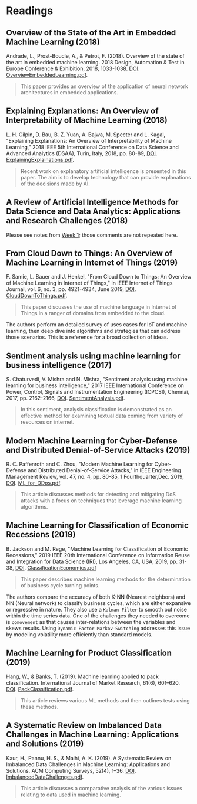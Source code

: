 # Readings

## Overview of the State of the Art in Embedded Machine Learning (2018)

Andrade, L., Prost-Boucle, A., & Petrot, F. (2018). Overview of the state of the art in embedded machine learning. 2018 Design, Automation & Test in Europe Conference & Exhibition, 2018, 1033-1038. [DOI](https://doi-org.proxy1.ncu.edu/10.23919/DATE.2018.8342164). [OverviewEmbeddedLearning.pdf](OverviewEmbeddedLearning.pdf).

> This paper provides an overview of the application of neural network architectures in embedded applications.

## Explaining Explanations: An Overview of Interpretability of Machine Learning (2018)

L. H. Gilpin, D. Bau, B. Z. Yuan, A. Bajwa, M. Specter and L. Kagal, "Explaining Explanations: An Overview of Interpretability of Machine Learning," 2018 IEEE 5th International Conference on Data Science and Advanced Analytics (DSAA), Turin, Italy, 2018, pp. 80-89, [DOI](https://doi-org.proxy1.ncu.edu/10.1109/DSAA.2018.00018). [ExplainingExplainations.pdf](ExplainingExplainations.pdf).

> Recent work on explanatory artificial intelligence is presented in this paper. The aim is to develop technology that can provide explanations of the decisions made by AI.

## A Review of Artificial Intelligence Methods for Data Science and Data Analytics: Applications and Research Challenges (2018)

Please see notes from [Week 1](../Week1_Describe/Readings); those comments are not repeated here.

## From Cloud Down to Things: An Overview of Machine Learning in Internet of Things (2019)

F. Samie, L. Bauer and J. Henkel, "From Cloud Down to Things: An Overview of Machine Learning in Internet of Things," in IEEE Internet of Things Journal, vol. 6, no. 3, pp. 4921-4934, June 2019, [DOI](https://doi-org.proxy1.ncu.edu/10.1109/JIOT.2019.2893866). [CloudDownToThings.pdf](CloudDownToThings.pdf).

> This paper discusses the use of machine language in Internet of Things in a ranger of domains from embedded to the cloud.

The authors perform an detailed survey of uses cases for IoT and machine learning, then deep dive into algorithms and strategies that can address those scenarios.  This is a reference for a broad collection of ideas.

## Sentiment analysis using machine learning for business intelligence (2017)

S. Chaturvedi, V. Mishra and N. Mishra, "Sentiment analysis using machine learning for business intelligence," 2017 IEEE International Conference on Power, Control, Signals and Instrumentation Engineering (ICPCSI), Chennai, 2017, pp. 2162-2166, [DOI](https://doi-org.proxy1.ncu.edu/10.1109/ICPCSI.2017.8392100). [SentimentAnalysis.pdf](SentimentAnalysis.pdf).

> In this sentiment, analysis classification is demonstrated as an effective method for examining textual data coming from variety of resources on internet.

## Modern Machine Learning for Cyber-Defense and Distributed Denial-of-Service Attacks (2019)

R. C. Paffenroth and C. Zhou, "Modern Machine Learning for Cyber-Defense and Distributed Denial-of-Service Attacks," in IEEE Engineering Management Review, vol. 47, no. 4, pp. 80-85, 1 Fourthquarter,Dec. 2019, [DOI](https://doi-org.proxy1.ncu.edu/10.1109/EMR.2019.2950183). [ML_for_DDos.pdf](ML_for_DDos.pdf).

> This article discusses methods for detecting and mitigating DoS attacks with a focus on techniques that leverage machine learning algorithms.

## Machine Learning for Classification of Economic Recessions (2019)

B. Jackson and M. Rege, "Machine Learning for Classification of Economic Recessions," 2019 IEEE 20th International Conference on Information Reuse and Integration for Data Science (IRI), Los Angeles, CA, USA, 2019, pp. 31-38, [DOI](https://doi-org.proxy1.ncu.edu/10.1109/IRI.2019.00019). [ClassificationEconomics.pdf](ClassificationEconomics.pdf)

> This paper describes machine learning methods for the determination of business cycle turning points.

The authors compare the accuracy of both K-NN (Nearest neighbors) and NN (Neural network) to classify business cycles, which are either expansive or regressive in nature.  They also use a `Kalman Filter` to smooth out noise within the time series data.  One of the challenges they needed to overcome is `comovement` as that causes inter-relations between the variables and skews results.  Using `Dynamic Factor Markov-Switching` addresses this issue by modeling volatility more efficiently than standard models.

## Machine Learning for Product Classification (2019)

Hang, W., & Banks, T. (2019). Machine learning applied to pack classification. International Journal of Market Research, 61(6), 601–620. [DOI](https://doi-org.proxy1.ncu.edu/10.1177/1470785319841217). [PackClassification.pdf](PackClassification.pdf).

> This article reviews various ML methods and then outlines tests using these methods.

## A Systematic Review on Imbalanced Data Challenges in Machine Learning: Applications and Solutions (2019)

Kaur, H., Pannu, H. S., & Malhi, A. K. (2019). A Systematic Review on Imbalanced Data Challenges in Machine Learning: Applications and Solutions. ACM Computing Surveys, 52(4), 1–36. [DOI](https://doi-org.proxy1.ncu.edu/10.1145/3343440). [ImbalancedDataChallenges.pdf](ImbalancedDataChallenges.pdf).

> This article discusses a comparative analysis of the various issues relating to data used in machine learning.

